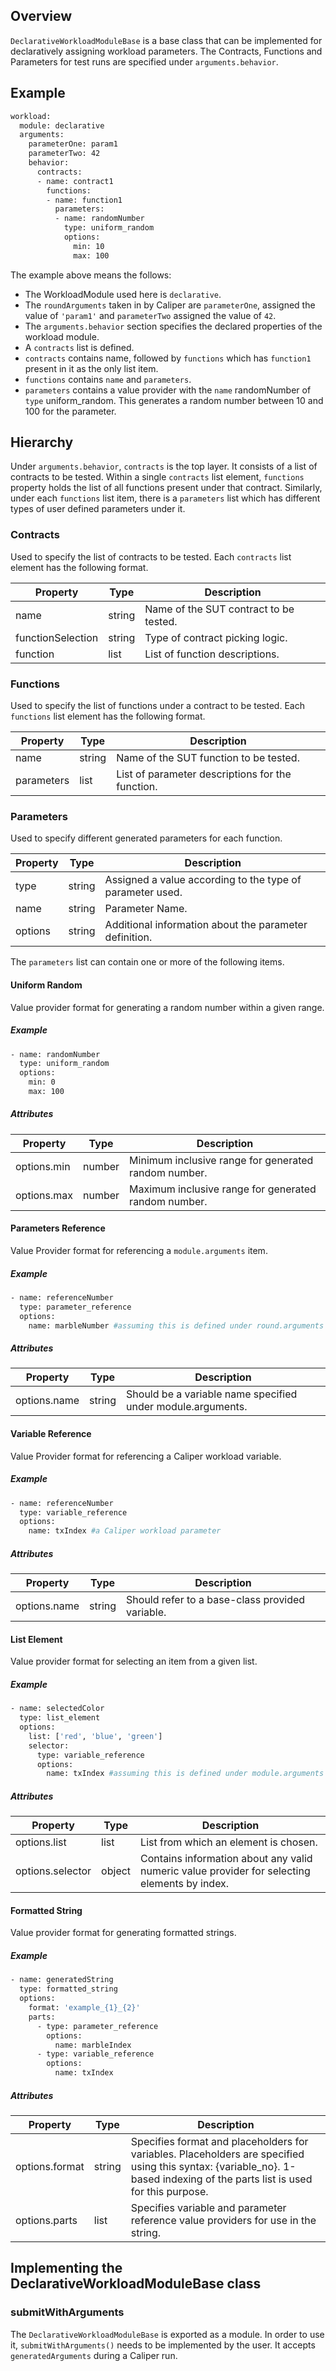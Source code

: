 ## Overview

`DeclarativeWorkloadModuleBase` is a base class that can be implemented for declaratively assigning workload parameters. The Contracts, Functions and Parameters for test runs are specified under `arguments.behavior`.

## Example

```sh
workload:
  module: declarative
  arguments:
    parameterOne: param1
    parameterTwo: 42
    behavior:
      contracts:
      - name: contract1
        functions:
        - name: function1
          parameters:
          - name: randomNumber
            type: uniform_random
            options:
              min: 10
              max: 100
```

  The example above means the follows:

  - The WorkloadModule used here is `declarative`.
  - The `roundArguments` taken in by Caliper are `parameterOne`, assigned the value of `'param1'` and `parameterTwo` assigned the value of `42`.
  - The `arguments.behavior` section specifies the declared properties of the workload module.
  - A `contracts` list is defined.
  - `contracts` contains name, followed by `functions` which has `function1` present in it as the only list item.
  - `functions` contains `name` and `parameters`.
  - `parameters` contains a value provider with the `name` randomNumber of `type` uniform_random. This generates a random number between 10 and 100 for the parameter. 

## Hierarchy

  Under `arguments.behavior`, `contracts` is the top layer. It consists of a list of contracts to be tested. Within a single `contracts` list element, `functions` property holds the list of all functions present under that contract. Similarly, under each `functions` list item, there is a `parameters` list which has different types of user defined parameters under it.

### Contracts

Used to specify the list of contracts to be tested. Each `contracts` list element has the following format.

| Property           | Type    | Description                                  |
|--------------------|---------|----------------------------------------------|
| name               | string  | Name of the SUT contract to be tested.        |
| functionSelection  | string  | Type of contract picking logic.               |
| function           | list    | List of function descriptions.                |

### Functions

Used to specify the list of functions under a contract to be tested. Each `functions` list element has the following format.

| Property    | Type   | Description                                   |
|-------------|--------|-----------------------------------------------|
| name        | string | Name of the SUT function to be tested.         |
| parameters  | list   | List of parameter descriptions for the function. |

### Parameters

Used to specify different generated parameters for each function.

| Property | Type   | Description                                            |
|----------|--------|--------------------------------------------------------|
| type     | string | Assigned a value according to the type of parameter used. |
| name     | string | Parameter Name.                                        |
| options  | string | Additional information about the parameter definition. |

The `parameters` list can contain one or more of the following items.

#### Uniform Random

Value provider format for generating a random number within a given range.

##### Example

```sh
- name: randomNumber
  type: uniform_random
  options:
    min: 0
    max: 100
```

##### Attributes

| Property       | Type    | Description                                                  |
|----------------|---------|--------------------------------------------------------------|
| options.min    | number  | Minimum inclusive range for generated random number.          |
| options.max    | number  | Maximum inclusive range for generated random number.          |

#### Parameters Reference

Value Provider format for referencing a `module.arguments` item.

##### Example

```sh
- name: referenceNumber
  type: parameter_reference
  options:
    name: marbleNumber #assuming this is defined under round.arguments
```

##### Attributes

| Property        | Type   | Description                                                  |
|-----------------|--------|--------------------------------------------------------------|
| options.name    | string | Should be a variable name specified under module.arguments.   |

#### Variable Reference

Value Provider format for referencing a Caliper workload variable.

##### Example

```sh
- name: referenceNumber
  type: variable_reference
  options:
    name: txIndex #a Caliper workload parameter
```

##### Attributes

| Property        | Type   | Description                                                  |
|-----------------|--------|--------------------------------------------------------------|
| options.name    | string | Should refer to a base-class provided variable.   |

#### List Element

Value provider format for selecting an item from a given list.

##### Example
```sh
- name: selectedColor
  type: list_element
  options:
    list: ['red', 'blue', 'green']
    selector:
      type: variable_reference
      options:
        name: txIndex #assuming this is defined under module.arguments
```

##### Attributes

| Property          | Type    | Description                                                               |
|-------------------|---------|---------------------------------------------------------------------------|
| options.list      | list    | List from which an element is chosen.                                      |
| options.selector  | object  | Contains information about any valid numeric value provider for selecting elements by index. |

#### Formatted String

Value provider format for generating formatted strings.

##### Example

```sh
- name: generatedString
  type: formatted_string
  options:
    format: 'example_{1}_{2}'
    parts:
      - type: parameter_reference
        options:
          name: marbleIndex
      - type: variable_reference
        options:
          name: txIndex
```

##### Attributes

| Property         | Type   | Description                                                                                                    |
|------------------|--------|----------------------------------------------------------------------------------------------------------------|
| options.format   | string | Specifies format and placeholders for variables. Placeholders are specified using this syntax: {variable_no}. 1-based indexing of the parts list is used for this purpose. |
| options.parts    | list   | Specifies variable and parameter reference value providers for use in the string.                             |

## Implementing the DeclarativeWorkloadModuleBase class

### submitWithArguments

The `DeclarativeWorkloadModuleBase` is exported as a module. In order to use it, `submitWithArguments()` needs to be implemented by the user. It accepts `generatedArguments` during a Caliper run.
